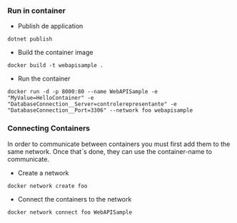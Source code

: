 ### Run in container
- Publish de application
```
dotnet publish
```
- Build the container image
```
docker build -t webapisample .
```
- Run the container
```
docker run -d -p 8000:80 --name WebAPISample -e "MyValue=HelloContainer" -e "DatabaseConnection__Server=controlerepresentante" -e "DatabaseConnection__Port=3306" --network foo webapisample
```

### Connecting Containers
In order to communicate between containers you must first add them to the same network.
Once that`s done, they can use the container-name to communicate.

- Create a network
```
docker network create foo
```
- Connect the containers to the network
```
docker network connect foo WebAPISample
```
